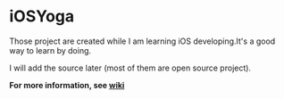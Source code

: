 # iOSYoga
Those project are created while I am learning iOS developing.It's a good way to learn by doing.

I will add the source later (most of them are open source project).

**For more information, see [wiki](https://github.com/Yogayu/iOSYoga/wiki)**
